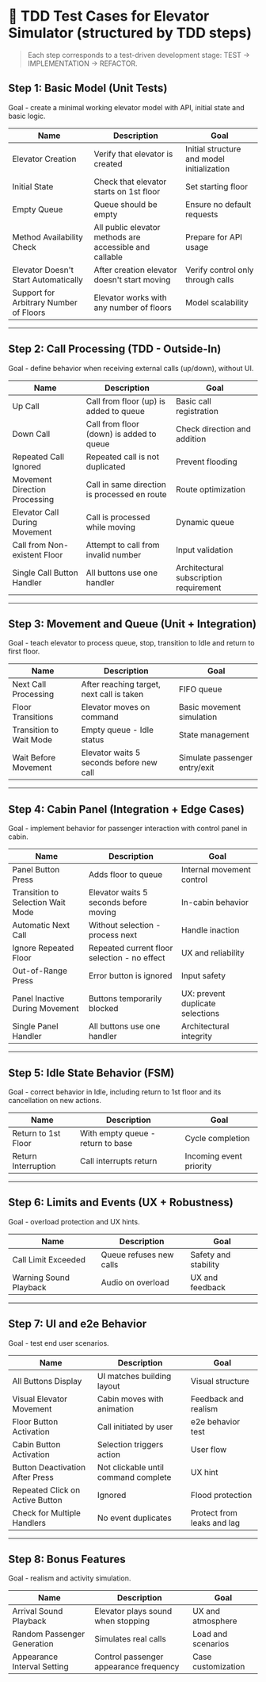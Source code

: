 # 🧪 TDD Test Cases for Elevator Simulator (structured by TDD steps)

> Each step corresponds to a test-driven development stage: 
> TEST -> IMPLEMENTATION -> REFACTOR.

## Step 1: Basic Model (Unit Tests)

Goal - create a minimal working elevator model with API, initial state and basic logic.

| Name                                   | Description                                             | Goal                                       |
| -------------------------------------- | ------------------------------------------------------- | ------------------------------------------ |
| Elevator Creation                      | Verify that elevator is created                         | Initial structure and model initialization |
| Initial State                          | Check that elevator starts on 1st floor                 | Set starting floor                         |
| Empty Queue                            | Queue should be empty                                   | Ensure no default requests                 |
| Method Availability Check              | All public elevator methods are accessible and callable | Prepare for API usage                      |
| Elevator Doesn't Start Automatically   | After creation elevator doesn't start moving            | Verify control only through calls          |
| Support for Arbitrary Number of Floors | Elevator works with any number of floors                | Model scalability                          |

---

## Step 2: Call Processing (TDD - Outside-In)

Goal - define behavior when receiving external calls (up/down), without UI.

| Name                          | Description                                  | Goal                                   |
| ----------------------------- | -------------------------------------------- | -------------------------------------- |
| Up Call                       | Call from floor (up) is added to queue       | Basic call registration                |
| Down Call                     | Call from floor (down) is added to queue     | Check direction and addition           |
| Repeated Call Ignored         | Repeated call is not duplicated              | Prevent flooding                       |
| Movement Direction Processing | Call in same direction is processed en route | Route optimization                     |
| Elevator Call During Movement | Call is processed while moving               | Dynamic queue                          |
| Call from Non-existent Floor  | Attempt to call from invalid number          | Input validation                       |
| Single Call Button Handler    | All buttons use one handler                  | Architectural subscription requirement |

---

## Step 3: Movement and Queue (Unit + Integration)

Goal - teach elevator to process queue, stop, transition to Idle and return to first floor.

| Name                    | Description                               | Goal                          |
| ----------------------- | ----------------------------------------- | ----------------------------- |
| Next Call Processing    | After reaching target, next call is taken | FIFO queue                    |
| Floor Transitions       | Elevator moves on command                 | Basic movement simulation     |
| Transition to Wait Mode | Empty queue - Idle status                 | State management              |
| Wait Before Movement    | Elevator waits 5 seconds before new call  | Simulate passenger entry/exit |

---

## Step 4: Cabin Panel (Integration + Edge Cases)

Goal - implement behavior for passenger interaction with control panel in cabin.

| Name                              | Description                                  | Goal                             |
| --------------------------------- | -------------------------------------------- | -------------------------------- |
| Panel Button Press                | Adds floor to queue                          | Internal movement control        |
| Transition to Selection Wait Mode | Elevator waits 5 seconds before moving       | In-cabin behavior                |
| Automatic Next Call               | Without selection - process next             | Handle inaction                  |
| Ignore Repeated Floor             | Repeated current floor selection - no effect | UX and reliability               |
| Out-of-Range Press                | Error button is ignored                      | Input safety                     |
| Panel Inactive During Movement    | Buttons temporarily blocked                  | UX: prevent duplicate selections |
| Single Panel Handler              | All buttons use one handler                  | Architectural integrity          |

---

## Step 5: Idle State Behavior (FSM)

Goal - correct behavior in Idle, including return to 1st floor and its cancellation on new actions.

| Name                | Description                       | Goal                    |
| ------------------- | --------------------------------- | ----------------------- |
| Return to 1st Floor | With empty queue - return to base | Cycle completion        |
| Return Interruption | Call interrupts return            | Incoming event priority |

---

## Step 6: Limits and Events (UX + Robustness)

Goal - overload protection and UX hints.

| Name                   | Description             | Goal                 |
| ---------------------- | ----------------------- | -------------------- |
| Call Limit Exceeded    | Queue refuses new calls | Safety and stability |
| Warning Sound Playback | Audio on overload       | UX and feedback      |

---

## Step 7: UI and e2e Behavior

Goal - test end user scenarios.

| Name                            | Description                          | Goal                       |
| ------------------------------- | ------------------------------------ | -------------------------- |
| All Buttons Display             | UI matches building layout           | Visual structure           |
| Visual Elevator Movement        | Cabin moves with animation           | Feedback and realism       |
| Floor Button Activation         | Call initiated by user               | e2e behavior test          |
| Cabin Button Activation         | Selection triggers action            | User flow                  |
| Button Deactivation After Press | Not clickable until command complete | UX hint                    |
| Repeated Click on Active Button | Ignored                              | Flood protection           |
| Check for Multiple Handlers     | No event duplicates                  | Protect from leaks and lag |

---

## Step 8: Bonus Features

Goal - realism and activity simulation.

| Name                        | Description                            | Goal               |
| --------------------------- | -------------------------------------- | ------------------ |
| Arrival Sound Playback      | Elevator plays sound when stopping     | UX and atmosphere  |
| Random Passenger Generation | Simulates real calls                   | Load and scenarios |
| Appearance Interval Setting | Control passenger appearance frequency | Case customization |
